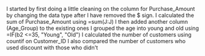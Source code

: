 I started by first doing a little cleaning on the column for Purchase_Amount by changing the data type after I have removed the $ sign. 
I calculated the sum of Purchase_Amount using =sum(J:J)
I then added another column (Age_Group) to the existing ones
I grouped the age into young and old using =IF(b2 <=35, "Young", "Old")
I calculated the number of customers using countif on Customer_ID
I also compared the number of customers  who used discount with those who didn't
